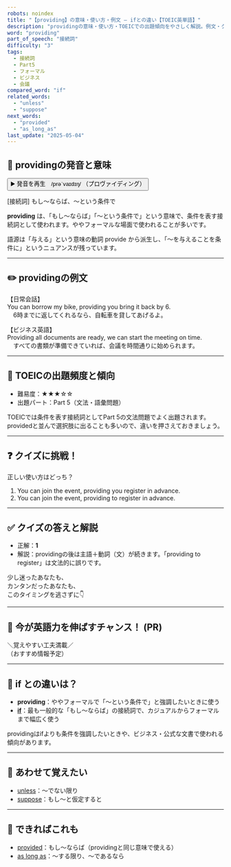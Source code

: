 ```yaml
---
robots: noindex
title: "【providing】の意味・使い方・例文 ― ifとの違い【TOEIC英単語】"
description: "providingの意味・使い方・TOEICでの出題傾向をやさしく解説。例文・クイズ付きでifとの違いもわかりやすく学べます。"
word: "providing"
part_of_speech: "接続詞"
difficulty: "3"
tags:
  - 接続詞
  - Part5
  - フォーマル
  - ビジネス
  - 会議
compared_word: "if"
related_words:
  - "unless"
  - "suppose"
next_words:
  - "provided"
  - "as_long_as"
last_update: "2025-05-04"
---
```


## 🔰 providingの発音と意味

<button class="play-audio" onclick="playTTS('providing')">
  <span class="play-audio-main">
    ▶️ 発音を再生　/prəˈvaɪdɪŋ/
  </span>
  <span class="play-audio-sub">
    （プロヴァイディング）
  </span>
</button>

[接続詞] もし～ならば、～という条件で

**providing** は、「もし～ならば」「～という条件で」という意味で、条件を表す接続詞として使われます。ややフォーマルな場面で使われることが多いです。

語源は「与える」という意味の動詞 provide から派生し、「～を与えることを条件に」というニュアンスが残っています。

---

## ✏️ providingの例文

【日常会話】  
You can borrow my bike, providing you bring it back by 6.  
　6時までに返してくれるなら、自転車を貸してあげるよ。

【ビジネス英語】  
Providing all documents are ready, we can start the meeting on time.  
　すべての書類が準備できていれば、会議を時間通りに始められます。

---

## 🎯 TOEICの出題頻度と傾向

- 難易度：★★★☆☆
- 出題パート：Part 5（文法・語彙問題）

TOEICでは条件を表す接続詞としてPart 5の文法問題でよく出題されます。providedと並んで選択肢に出ることも多いので、違いを押さえておきましょう。

---

## ❓ クイズに挑戦！

正しい使い方はどっち？

1. You can join the event, providing you register in advance.  
2. You can join the event, providing to register in advance.

---

## ✅ クイズの答えと解説

- 正解：**1**
- 解説：providingの後は主語＋動詞（文）が続きます。「providing to register」は文法的に誤りです。

少し迷ったあなたも、  
カンタンだったあなたも、  
このタイミングを逃さずに👇️

---

## 🚀 今が英語力を伸ばすチャンス！ (PR)

<div class="info-center">
＼覚えやすい工夫満載／<br>  
（おすすめ情報予定）
</div>

---

## 🤔  if との違いは？

- **providing**：ややフォーマルで「～という条件で」と強調したいときに使う
- **[if](/word/if/)**：最も一般的な「もし～ならば」の接続詞で、カジュアルからフォーマルまで幅広く使う

providingはifよりも条件を強調したいときや、ビジネス・公式な文書で使われる傾向があります。

---

## 🧩 あわせて覚えたい

- [unless](/word/unless/)：～でない限り
- [suppose](/word/suppose/)：もし～と仮定すると

---

## 📖 できればこれも

- [provided](/word/provided/)：もし～ならば（providingと同じ意味で使える）
- [as long as](/word/as_long_as/)：～する限り、～であるなら


<!-- cvid: aid09_bid29 -->
